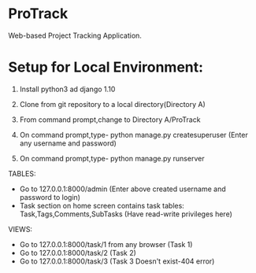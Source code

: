 # ProTrack
Web-based Project Tracking Application.

# Setup for Local Environment:
 1) Install python3 ad django 1.10
 
 2) Clone from git repository to a local directory(Directory A)
 
 3) From command prompt,change to Directory A/ProTrack
 
 4) On command prompt,type- python manage.py createsuperuser (Enter any username and password)

 5) On command prompt,type- python manage.py runserver
 
 TABLES:
  - Go to 127.0.0.1:8000/admin (Enter above created username and password to login)
  - Task section on home screen contains task tables: Task,Tags,Comments,SubTasks (Have read-write privileges here)
 
VIEWS:
  - Go to 127.0.0.1:8000/task/1 from any browser (Task 1)
  - Go to 127.0.0.1:8000/task/2 (Task 2)
  - Go to 127.0.0.1:8000/task/3 (Task 3 Doesn't exist-404 error)
 


